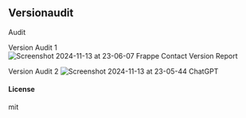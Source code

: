 ## Versionaudit

Audit

Version Audit 1
![Screenshot 2024-11-13 at 23-06-07 Frappe Contact Version Report](https://github.com/user-attachments/assets/15b4072f-22b0-4030-9fab-dd8cd5ea291b)

Version Audit 2
![Screenshot 2024-11-13 at 23-05-44 ChatGPT](https://github.com/user-attachments/assets/fc388b4d-26ee-4421-ba73-a9dcd6ce9ed0)



#### License

mit
